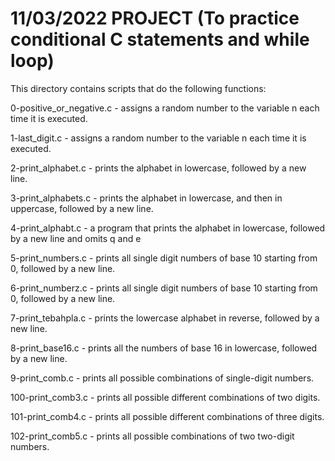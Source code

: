 # 11/03/2022 PROJECT (To practice conditional C statements and while loop) 
This directory contains scripts that do the following functions: 

0-positive_or_negative.c - assigns a random number to the variable n each time it is executed.

1-last_digit.c - assigns a random number to the variable n each time it is executed.

2-print_alphabet.c - prints the alphabet in lowercase, followed by a new line.

3-print_alphabets.c - prints the alphabet in lowercase, and then in uppercase, followed by a new line.

4-print_alphabt.c - a program that prints the alphabet in lowercase, followed by a new line and omits q and e

5-print_numbers.c -  prints all single digit numbers of base 10 starting from 0, followed by a new line.

6-print_numberz.c -  prints all single digit numbers of base 10 starting from 0, followed by a new line.

7-print_tebahpla.c - prints the lowercase alphabet in reverse, followed by a new line.

8-print_base16.c - prints all the numbers of base 16 in lowercase, followed by a new line.

9-print_comb.c - prints all possible combinations of single-digit numbers.

100-print_comb3.c -   prints all possible different combinations of two digits.

101-print_comb4.c - prints all possible different combinations of three digits.

102-print_comb5.c - prints all possible combinations of two two-digit numbers.
